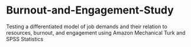 # Burnout-and-Engagement-Study
Testing a differentiated model of job demands and their relation to resources, burnout, and engagement using Amazon Mechanical Turk and SPSS Statistics
